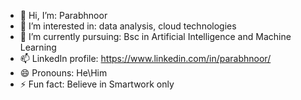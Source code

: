 - 👋 Hi, I’m: Parabhnoor
- 👀 I’m interested in: data analysis, cloud technologies
- 🌱 I’m currently pursuing: Bsc in Artificial Intelligence and Machine Learning
- 📫 LinkedIn profile: https://www.linkedin.com/in/parabhnoor/
- 😄 Pronouns: He\Him
- ⚡ Fun fact: Believe in Smartwork only

<!---
Parabh3461/Parabh3461 is a ✨ special ✨ repository because its `README.md` (this file) appears on your GitHub profile.
You can click the Preview link to take a look at your changes.
--->
